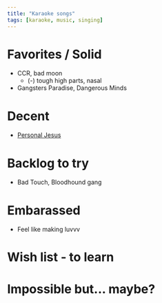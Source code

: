```yaml
---
title: "Karaoke songs"
tags: [karaoke, music, singing]
---
```


# Favorites / Solid
- CCR, bad moon
    - (-) tough high parts, nasal
- Gangsters Paradise, Dangerous Minds


# Decent
- [Personal Jesus](https://www.youtube.com/watch?v=u1xrNaTO1bI)

# Backlog to try
- Bad Touch, Bloodhound gang




# Embarassed
- Feel like making luvvv


# Wish list - to learn


# Impossible but... maybe?
